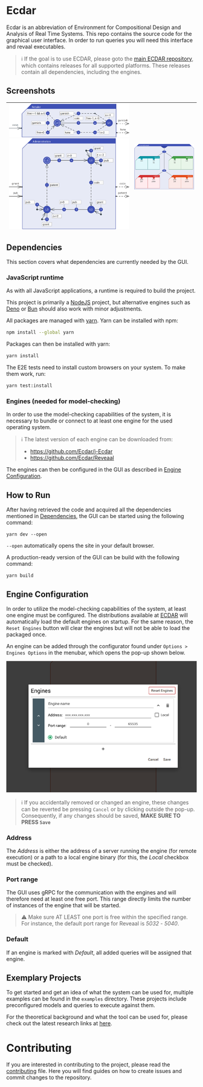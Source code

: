 # Ecdar

Ecdar is an abbreviation of Environment for Compositional Design and Analysis of Real Time Systems.
This repo contains the source code for the graphical user interface. In order to run queries you will need this interface and revaal executables.

> :information_source: If the goal is to use ECDAR, please goto the [main ECDAR repository](https://github.com/Ecdar/ECDAR), which contains releases for all supported platforms. These releases contain all dependencies, including the engines.

## Screenshots

| <img src="presentation/Retailer.png" width="400"> <img src="presentation/Administration.png" width="400"> | <img src="presentation/UniversityExample.png" width="400"> |
| --------------------------------------------------------------------------------------------------------- | ---------------------------------------------------------- |

<a id="dependencies"></a>

## Dependencies

This section covers what dependencies are currently needed by the GUI.

### JavaScript runtime

As with all JavaScript applications, a runtime is required to build the project.

This project is primarily a [NodeJS](https://nodejs.org) project, but alternative engines such as [Deno](https://deno.com/) or [Bun](https://bun.sh/) should also work with minor adjustments.

All packages are managed with [yarn](https://yarnpkg.com/). Yarn can be installed with npm:

```bash
npm install --global yarn
```

Packages can then be installed with yarn:

```bash
yarn install
```

The E2E tests need to install custom browsers on your system. To make them work, run:

```bash
yarn test:install
```

### Engines (needed for model-checking)

In order to use the model-checking capabilities of the system, it is necessary to bundle or connect to at least one engine for the used operating system.

> :information_source: The latest version of each engine can be downloaded from:
>
> - https://github.com/Ecdar/j-Ecdar
> - https://github.com/Ecdar/Reveaal

The engines can then be configured in the GUI as described in [Engine Configuration](#engine_configuration).

## How to Run

After having retrieved the code and acquired all the dependencies mentioned in [Dependencies](#dependencies), the GUI can be started using the following command:

```shell
yarn dev --open
```

`--open` automatically opens the site in your default browser.

A production-ready version of the GUI can be build with the following command:

```shell
yarn build
```

<a id="engine_configuration"></a>

## Engine Configuration

In order to utilize the model-checking capabilities of the system, at least one engine must be configured.
The distributions available at [ECDAR](https://github.com/Ecdar/ECDAR) will automatically load the default engines on startup.
For the same reason, the `Reset Engines` button will clear the engines but will not be able to load the packaged once.

An engine can be added through the configurator found under `Options > Engines Options` in the menubar, which opens the pop-up shown below.

<img src="presentation/EngineConfiguration.png" alt="Engine Configuration Pop-up">

> :information_source: If you accidentally removed or changed an engine, these changes can be reverted be pressing `Cancel` or by clicking outside the pop-up. Consequently, if any changes should be saved, **MAKE SURE TO PRESS `Save`**

### Address

The _Address_ is either the address of a server running the engine (for remote execution) or a path to a local engine binary (for this, the _Local_ checkbox must be checked).

### Port range

The GUI uses gRPC for the communication with the engines and will therefore need at least one free port. This range directly limits the number of instances of the engine that will be started.

> :warning: Make sure AT LEAST one port is free within the specified range. For instance, the default port range for Reveaal is _5032_ - _5040_.

### Default

If an engine is marked with _Default_, all added queries will be assigned that engine.

## Exemplary Projects

To get started and get an idea of what the system can be used for, multiple examples can be found in the `examples` directory.
These projects include preconfigured models and queries to execute against them.

For the theoretical background and what the tool can be used for, please check out the latest research links at [here](https://ulrik.blog.aau.dk/ecdar/).

# Contributing

If you are interested in contributing to the project, please read the [contributing](.github/CONTRIBUTING.md) file. Here you will find guides on how to create issues and commit changes to the repository.
